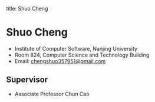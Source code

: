 title: Shuo Cheng

# Shuo Cheng

* Institute of Computer Software, Nanjing University
* Room 824, Computer Science and Technology Building
* Email: chengshuo357951@gmail.com


## Supervisor

* Associate Professor Chun Cao
